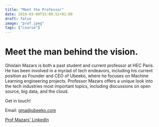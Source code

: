 ```yaml
---
title: "Meet the Professor"
date: 2019-03-08T15:09:51+01:00
draft: false
image: "prof.jpeg"
tags: ["course"]
---
```

# Meet the man behind the vision.

Ghislain Mazars is both a past student and current professor at HEC Paris. He has been involved in a myriad of tech endeavors, including his current position as Founder and CEO of Ubeeko, where he focuses on Machine Learning engineering projects. Professor Mazars offers a unique look into the tech industries most important topics, including discussions on open source, big data, and the cloud.


Get in touch!

Email: gma@ubeeko.com

[Prof Mazars' LinkedIn](https://www.linkedin.com/in/ghislainmazars/?originalSubdomain=fr)
